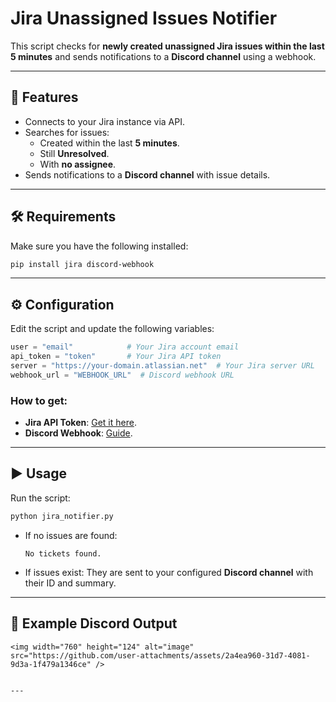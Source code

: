 # Jira Unassigned Issues Notifier

This script checks for **newly created unassigned Jira issues within the last 5 minutes** and sends notifications to a **Discord channel** using a webhook.

---

## 🚀 Features
- Connects to your Jira instance via API.
- Searches for issues:
  - Created within the last **5 minutes**.
  - Still **Unresolved**.
  - With **no assignee**.
- Sends notifications to a **Discord channel** with issue details.

---

## 🛠 Requirements
Make sure you have the following installed:

```bash
pip install jira discord-webhook
````

---

## ⚙️ Configuration

Edit the script and update the following variables:

```python
user = "email"            # Your Jira account email
api_token = "token"       # Your Jira API token
server = "https://your-domain.atlassian.net"  # Your Jira server URL
webhook_url = "WEBHOOK_URL"  # Discord webhook URL
```

### How to get:

* **Jira API Token**: [Get it here](https://id.atlassian.com/manage-profile/security/api-tokens).
* **Discord Webhook**: [Guide](https://support.discord.com/hc/en-us/articles/228383668-Intro-to-Webhooks).

---

## ▶️ Usage

Run the script:

```bash
python jira_notifier.py
```

* If no issues are found:

  ```
  No tickets found.
  ```

* If issues exist: They are sent to your configured **Discord channel** with their ID and summary.

---

## 📌 Example Discord Output

```
<img width="760" height="124" alt="image" src="https://github.com/user-attachments/assets/2a4ea960-31d7-4081-9d3a-1f479a1346ce" />


---
